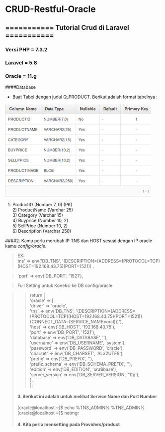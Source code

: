 # CRUD-Restful-Oracle


## =========== Tutorial Crud di Laravel ===========

### Versi PHP = 7.3.2
### Laravel = 5.8
### Oracle = 11.g

####Database

- Buat Tabel dengan judul Q_PRODUCT. Berikut adalah format tabelnya :  

![gambar db](https://github.com/residwi/CRUD-Restful-Oracle/blob/master/oracle-crud/storage/db.png)
  
1) ProductID (Number 7, 0) (PK)  
		2) ProductName (Varchar 25)  
		3) Category (Varchar 15)  
		4) Buyprice (Number 10, 2)  
		5) SellPrice (Number 10, 2)  
		6) Description (Varchar 250)   
   
 ####2. Kamu perlu merubah IP TNS dan HOST sesuai dengan IP oracle kamu *config/oracle*.  
    
  > EX:  
>tns'            => env('DB_TNS', '(DESCRIPTION=(ADDRESS=(PROTOCOL=TCP)(HOST=192.168.43.75)(PORT=1521)) .  

>'port'           => env('DB_PORT', '1521'),  

>Full Setting untuk Koneksi ke DB config/oracle  
  
><?php  
  
>return [  
 >   'oracle' => [  
  >      'driver'         => 'oracle',   
   >     'tns'            => env('DB_TNS', '(DESCRIPTION=(ADDRESS=(PROTOCOL=TCP)(HOST=192.168.43.75)(PORT=1521)) (CONNECT_DATA=(SERVICE_NAME=orcl)))'),  
   >     'host'           => env('DB_HOST', '192.168.43.75'),  
   >    'port'           => env('DB_PORT', '1521'),  
   >   'database'       => env('DB_DATABASE', ''),  
   >  'username'       => env('DB_USERNAME', 'system'),  
   > 'password'       => env('DB_PASSWORD', 'oracle'),  
   > 'charset'        => env('DB_CHARSET', 'AL32UTF8'),  
   > 'prefix'         => env('DB_PREFIX', ''),  
   > 'prefix_schema'  => env('DB_SCHEMA_PREFIX', ''),  
   > 'edition'        => env('DB_EDITION', 'ora$base'),  
   > 'server_version' => env('DB_SERVER_VERSION', '11g'),  
   > ],  
> ];  
     
   
#### 3. Berikut ini adalah untuk melihat Service Name dan Port Number

[oracle@localhost ~]$ echo %TNS_ADMIN%
%TNE_ADMIN%
[oracle@localhost ~]$ netmgr


#### 4. Kita perlu mensetting pada Providers/product

<?php

namespace App;

use Yajra\Oci8\Eloquent\OracleEloquent as Eloquent;

class Product extends Eloquent {

    public $table = 'obe.q_product';

    protected $primaryKey = 'productid';

    public $guarded = [];

    public $timestamps = false;

    // define binary/blob fields
    public $binaries = ['productimage'];

    // define the sequence name used for incrementing
    // default value would be {table}_{primaryKey}_seq if not set
    public $sequence = 'OBE.Q_PRODUCT_SEQ';

}

Pada bagian “$table” kamu memasukkan Sequence dari table kamu, perlu menambahkan “obe” sebelum table. 

Pada bagian “$PrimaryKey” kamu memasukkan primary key  table kamu. 

#### 5. Seting RestFull pada Oracle
![gambar RestFull](https://github.com/residwi/CRUD-Restful-Oracle/blob/master/oracle-crud/storage/Screenshot%20at%202019-07-06%2016-30-34.png)

DELETE
![gambar DELETE](https://github.com/residwi/CRUD-Restful-Oracle/blob/master/oracle-crud/storage/Screenshot%20at%202019-07-06%2016-31-39.png)
Query:

begin 
delete from q_product where productid=:id
end;

#### 6. Setting Get Product
![gambar Get Product] (https://github.com/residwi/CRUD-Restful-Oracle/blob/master/oracle-crud/storage/get.png)
Query :
select * from q_product
